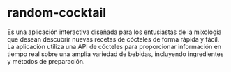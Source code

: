 # random-cocktail
Es una aplicación interactiva diseñada para los entusiastas de la mixología que desean descubrir nuevas recetas de cócteles de forma rápida y fácil. La aplicación utiliza una API de cócteles para proporcionar información en tiempo real sobre una amplia variedad de bebidas, incluyendo ingredientes y métodos de preparación.
